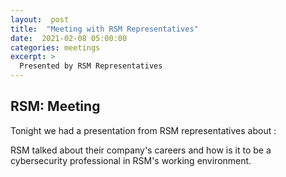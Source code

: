 ```yaml
---
layout:  post
title:  "Meeting with RSM Representatives"
date:  2021-02-08 05:00:00
categories: meetings
excerpt: > 
  Presented by RSM Representatives 
---
```




RSM: Meeting 
-------------
Tonight we had a presentation from RSM representatives about : 

  RSM talked about their company's careers and how is it to be a cybersecurity professional in RSM's working environment. 
  
     
